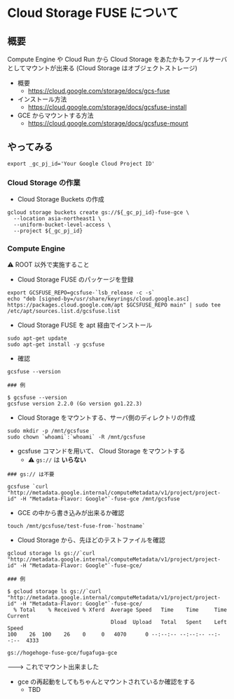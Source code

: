 # Cloud Storage FUSE について

## 概要

Compute Engine や Cloud Run から Cloud Storage をあたかもファイルサーバとしてマウントが出来る (Cloud Storage はオブジェクトストレージ)

- 概要
  - https://cloud.google.com/storage/docs/gcs-fuse
- インストール方法
  - https://cloud.google.com/storage/docs/gcsfuse-install
- GCE からマウントする方法
  - https://cloud.google.com/storage/docs/gcsfuse-mount


## やってみる

```
export _gc_pj_id='Your Google Cloud Project ID'
```

### Cloud Storage の作業

- Cloud Storage Buckets の作成

```
gcloud storage buckets create gs://${_gc_pj_id}-fuse-gce \
  --location asia-northeast1 \
  --uniform-bucket-level-access \
  --project ${_gc_pj_id}
```

### Compute Engine

:warning: ROOT 以外で実施すること

- Cloud Storage FUSE のパッケージを登録

```
export GCSFUSE_REPO=gcsfuse-`lsb_release -c -s`
echo "deb [signed-by=/usr/share/keyrings/cloud.google.asc] https://packages.cloud.google.com/apt $GCSFUSE_REPO main" | sudo tee /etc/apt/sources.list.d/gcsfuse.list
```

- Cloud Storage FUSE を apt 経由でインストール

```
sudo apt-get update
sudo apt-get install -y gcsfuse
```

- 確認

```
gcsfuse --version
```
```
### 例

$ gcsfuse --version
gcsfuse version 2.2.0 (Go version go1.22.3)
```

- Cloud Storage をマウントする、サーバ側のディレクトリの作成

```
sudo mkdir -p /mnt/gcsfuse
sudo chown `whoami`:`whoami` -R /mnt/gcsfuse
```

- gcsfuse コマンドを用いて、 Cloud Storage をマウントする
  - :warning: `gs://` は **いらない**

```
### gs:// は不要

gcsfuse `curl "http://metadata.google.internal/computeMetadata/v1/project/project-id" -H "Metadata-Flavor: Google"`-fuse-gce /mnt/gcsfuse
```

- GCE の中から書き込みが出来るか確認

```
touch /mnt/gcsfuse/test-fuse-from-`hostname`
```

- Cloud Storage から、先ほどのテストファイルを確認

```
gcloud storage ls gs://`curl "http://metadata.google.internal/computeMetadata/v1/project/project-id" -H "Metadata-Flavor: Google"`-fuse-gce/
```
```
### 例

$ gcloud storage ls gs://`curl "http://metadata.google.internal/computeMetadata/v1/project/project-id" -H "Metadata-Flavor: Google"`-fuse-gce/
  % Total    % Received % Xferd  Average Speed   Time    Time     Time  Current
                                 Dload  Upload   Total   Spent    Left  Speed
100    26  100    26    0     0   4070      0 --:--:-- --:--:-- --:--:--  4333

gs://hogehoge-fuse-gce/fugafuga-gce
```

---> これでマウント出来ました

- gce の再起動をしてもちゃんとマウントされているか確認をする
  - TBD
